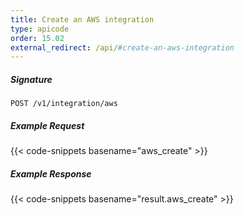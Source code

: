 ```yaml
---
title: Create an AWS integration
type: apicode
order: 15.02
external_redirect: /api/#create-an-aws-integration
---
```


##### Signature

`POST /v1/integration/aws`

##### Example Request
{{< code-snippets basename="aws_create" >}}

##### Example Response
{{< code-snippets basename="result.aws_create" >}}

